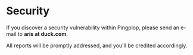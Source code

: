 # Security

If you discover a security vulnerability within Pingplop, please send an e-mail to **aris at duck.com**.

All reports will be promptly addressed, and you'll be credited accordingly.
